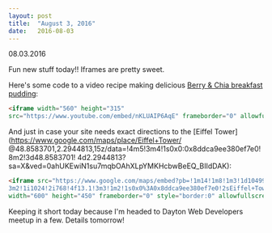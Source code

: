 ```yaml
---
layout: post
title:  "August 3, 2016"
date:   2016-08-03
---
```

08.03.2016

Fun new stuff today!! Iframes are pretty sweet.

Here's some code to a video recipe making delicious [Berry & Chia breakfast pudding](https://youtu.be/nKLUAIP6AqE):

```html
<iframe width="560" height="315"
src="https://www.youtube.com/embed/nKLUAIP6AqE" frameborder="0" allowfullscreen></iframe>
```

And just in case your site needs exact directions to the [Eiffel Tower](https://www.google.com/maps/place/Eiffel+Tower/
@48.8583701,2.2944813,15z/data=!4m5!3m4!1s0x0:0x8ddca9ee380ef7e0!8m2!3d48.8583701!
4d2.2944813?sa=X&ved=0ahUKEwiN1su7mqbOAhXLpYMKHcbwBeEQ_BIIdDAK):

```html
<iframe src="https://www.google.com/maps/embed?pb=!1m14!1m8!1m3!1d10499.966498430253!2d2.2944813!3d48.8583701!
3m2!1i1024!2i768!4f13.1!3m3!1m2!1s0x0%3A0x8ddca9ee380ef7e0!2sEiffel+Tower!5e0!3m2!1sen!2sus!4v1470258854389"
width="600" height="450" frameborder="0" style="border:0" allowfullscreen></iframe>
```

Keeping it short today because I'm headed to Dayton Web Developers meetup in a few. Details tomorrow!
